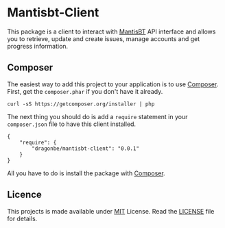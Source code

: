 # Mantisbt-Client

This package is a client to interact with [MantisBT] API interface and allows you to retrieve, update and create issues, manage accounts and get progress information.

## Composer

The easiest way to add this project to your application is to use [Composer]. First, get the `composer.phar` if you don't have it already.

    curl -sS https://getcomposer.org/installer | php

The next thing you should do is add a `require` statement in your `composer.json` file to have this client installed.

    {
        "require": {
            "dragonbe/mantisbt-client": "0.0.1"
        }
    }

All you have to do is install the package with [Composer].

## Licence

This projects is made available under [MIT] License. Read the [LICENSE] file for details.

[MantisBT]: http://www.mantisbt.org
[Composer]: http://getcomposer.org
[MIT]: http://opensource.org/licenses/MIT
[LICENSE]: LICENSE